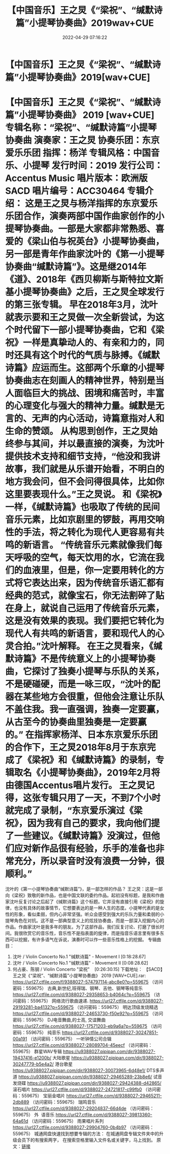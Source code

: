 ﻿---
title: 【中国音乐】王之炅《“梁祝”、“缄默诗篇”小提琴协奏曲》2019wav+CUE
date: 2022-04-29 07:16:22
categories: 古典音乐、新世纪、纯音雅乐
tags: 纯音乐
---
# 【中国音乐】王之炅《“梁祝”、“缄默诗篇”小提琴协奏曲》2019[wav+CUE]

【中国音乐】王之炅《“梁祝”、“缄默诗篇”小提琴协奏曲》
2019 [wav+CUE]
专辑名称：“梁祝”、“缄默诗篇”小提琴协奏曲
演奏家：王之炅
协奏乐团：东京爱乐乐团
指挥：杨洋
专辑风格：中国音乐、小提琴
发行时间：2019
发行公司：Accentus
Music
唱片版本：欧洲版SACD
唱片编号：ACC30464
专辑介绍：
这是王之炅与杨洋指挥的东京爱乐乐团合作，演奏两部中国作曲家创作的小提琴协奏曲。一部是大家都非常熟悉、喜爱的《梁山伯与祝英台》小提琴协奏曲，另一部是青年作曲家沈叶的《第一小提琴协奏曲“缄默诗篇”》。这是继2014年《道》、2018年《西贝柳斯与斯特拉文斯基小提琴协奏曲》之后，王之炅全球发行的第三张专辑。
早在2018年3月，沈叶就表示要和王之炅做一次全新尝试，为这个时代留下一部小提琴协奏曲，它和《梁祝》一样是真挚动人的、有亲和力的，同时还具有这个时代的气质与脉搏。《缄默诗篇》应运而生。这部两个乐章的小提琴协奏曲志在刻画人的精神世界，特别是当人面临巨大的挑战、困境和痛苦时，丰富的心理变化与强大的精神力量。缄默是无言的、无声的内心活动，诗篇意指对人和生命的赞颂。
从构思到创作，王之炅始终参与其间，并以最直接的演奏，为沈叶提供技术支持和细节支持，“他没和我讲故事，我们就是从乐谱开始看，不明白的地方我会问，但不会问得很具体，比如你这里要表现什么。”王之炅说。
和《梁祝》一样，《缄默诗篇》也吸取了传统的民间音乐元素，比如京剧里的锣鼓，再用交响性的手法，将之转化为现代人更容易有共鸣的新语言。
“传统音乐元素就像我们每天呼吸的空气，每天饮用的水，它流在我们的血液里，但是，你一定要用转化的方式将它表达出来，因为传统音乐语汇都有经典的范式，就像宝石，你无法割碎了贴在身上，就说自己运用了传统音乐元素，这是没有效果的表现。我们要把它转化为现代人有共鸣的新语言，要和现代人的心灵合拍。”沈叶解释。
在王之炅看来，《缄默诗篇》不是传统意义上的小提琴协奏曲，它探讨了独奏小提琴与乐队的关系，不是硬碰硬，而是一咏三叹，“沈叶的配器在某些地方会很重，但他会注意让乐队不盖住我。我一直强调，独奏一定要赢，从古至今的协奏曲里独奏是一定要赢的。”
在指挥家杨洋、日本东京爱乐乐团的合作下，王之炅2018年8月于东京完成了《梁祝》和《缄默诗篇》的录制，专辑取名《小提琴协奏曲》，2019年2月将由德国Accentus唱片发行。
王之炅记得，这张专辑只用了一天，不到7个小时就完成了录制，“东京爱乐演过《梁祝》，因为我有自己的要求，我向他们提了一些建议。《缄默诗篇》没演过，但他们应对新作品很有经验，乐手的准备也非常充分，所以录音时没有浪费一分钟，很顺利。”
========================
沈叶的《第一小提琴协奏曲“缄默诗篇”》，是一部怎样的作品？
王之炅：这是一部向《梁祝》致敬的新作品，也是中国文联的委约作品。起初没有标题，是我和作曲家沈叶反复讨论之后起了《缄默诗篇》这个标题。它并没有直接引用《梁祝》的旋律，也没有具体的故事情节，它想要表达的是一种人生的态度。小提琴代表的是女性的形象，看似柔弱，但内心非常坚强。听众会感受到强大的乐队力量和柔弱的小提琴角色在对抗。这不是一部典型意义上的炫技协奏曲，而是一部深入挖掘内心的作品。作曲家沈叶是我多年的朋友。为了这部作品，我们反复讨论、打磨了很长时间。我很欣赏它的音乐性，音乐性不是指表面的旋律，而是指音乐语言里有很多东西可以挖掘，有许多语气在诉说，演奏时可以作一些音乐性格上的挖掘。
专辑曲目：
01. 沈叶 / Violin Concerto No.1
"缄默诗篇" - Movement I
[0:18:28.67]
02. 沈叶 / Violin Concerto No.1
"缄默诗篇" - Movement II
[0:08:28.62]
03. 何占豪、陈钢 / Violin Concerto
"梁祝"    [0:26:30.15]
下载地址：
【SACD】王之炅《“梁祝”、“缄默诗篇”小提琴协奏曲》 2019 [WAV+CUE].rar: https://url27.ctfile.com/f/9388027-574797114-abc8e0?p=559675
（访问密码：559675）
古典,新世纪,班得瑞、钢琴、吉他、钢琴等纯音乐
https://url27.ctfile.com/d/9388027-29358653-b4064c?p=559675
（访问密码：559675）
网络流行歌曲速递.
https://url27.ctfile.com/d/9388027-29193281-ba4132?p=559675
（访问密码：559675）
明达顶级发烧精选
https://url27.ctfile.com/d/9388027-24653730-f50e92?p=559675
（访问密码：559675）
DJ电音舞曲,的士高,
交谊舞曲
https://url27.ctfile.com/d/9388027-17571203-eb9a6a?p=559675
（访问密码：559675）
纯音乐
https://url27.ctfile.com/d/9388027-30247851-00a191
（访问密码：559675）
一听钟情公司合辑
https://url27.ctfile.com/d/9388027-28089704-45eecf
（访问密码：559675）
群星WAV专辑
https://u9388027.pipipan.com/dir/9388027-19437416-e1200b/
大陆歌星
https://u9388027.pipipan.com/dir/9388027-30247779-b5e4a2/
港台歌星
https://u9388027.pipipan.com/dir/9388027-30073965-6d48e1/
DTS多声道
https://u9388027.pipipan.com/dir/9388027-29465289-23b8e6/
试音发烧碟
https://u9388027.pipipan.com/dir/9388027-29424388-d42865/
滚石唱片
https://url27.ctfile.com/d/9388027-24721817-c99fb0
（访问密码：559675）
宝丽金唱片
https://url27.ctfile.com/d/9388027-29465211-2db889
（访问密码：559675）
瑞鸣音乐
https://url27.ctfile.com/d/9388027-29204837-66d4de
（访问密码：559675）
外  语音乐
https://url27.ctfile.com/d/9388027-39813360-64a61d
（访问密码：559675）
雨果唱片系列
https://url27.ctfile.com/d/9388027-29904760-0b4b97
（访问密码：559675）
城通网盘快速找到想要专辑的方法：
在城通网盘专辑文件夹中的升级会员下的有搜索两字，
在搜索空格里输入文件名或关键字，马上找到。
原文：[链接](https://blog.sina.com.cn/s/blog_1647c7e7601030wxa.html)